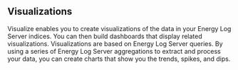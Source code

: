 Visualizations
--------------

Visualize enables you to create visualizations of the data
in your Energy Log Server indices. You can then build dashboards
that display related visualizations. Visualizations are based
on Energy Log Server queries. By using a series of Energy Log Server
aggregations to extract and process your data, you can create
charts that show you the trends, spikes, and dips.

